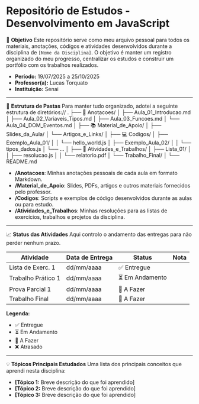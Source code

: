 # Repositório de Estudos - Desenvolvimento em JavaScript

🎯 **Objetivo**
Este repositório serve como meu arquivo pessoal para todos os materiais, anotações, códigos e atividades desenvolvidos durante a disciplina de `[Nome da Disciplina]`. O objetivo é manter um registro organizado do meu progresso, centralizar os estudos e construir um portfólio com os trabalhos realizados.

- **Período:** 19/07/2025 a 25/10/2025
- **Professor(a):** Lucas Torquato
- **Instituição:** Senai

---

📂 **Estrutura de Pastas**
Para manter tudo organizado, adotei a seguinte estrutura de diretórios://
.
├── 📄 Anotacoes/
│   ├── Aula_01_Introducao.md
│   ├── Aula_02_Variaveis_Tipos.md
│   ├── Aula_03_Funcoes.md
│   └── Aula_04_DOM_Eventos.md
│
├── 📚 Material_de_Apoio/
│   ├── Slides_da_Aula/
│   └── Artigos_e_Links/
│
├── 💻 Codigos/
│   ├── Exemplo_Aula_01/
│   │   └── hello_world.js
│   ├── Exemplo_Aula_02/
│   │   └── tipos_dados.js
│   └── ...
│
├── 📝 Atividades_e_Trabalhos/
│   ├── Lista_01/
│   │   ├── resolucao.js
│   │   └── relatorio.pdf
│   └── Trabalho_Final/
│
└── README.md

- **/Anotacoes**: Minhas anotações pessoais de cada aula em formato Markdown.
- **/Material_de_Apoio**: Slides, PDFs, artigos e outros materiais fornecidos pelo professor.
- **/Codigos**: Scripts e exemplos de código desenvolvidos durante as aulas ou para estudo.
- **/Atividades_e_Trabalhos**: Minhas resoluções para as listas de exercícios, trabalhos e projetos da disciplina.

---

📈 **Status das Atividades**
Aqui controlo o andamento das entregas para não perder nenhum prazo.

| Atividade           | Data de Entrega | Status          | Nota |
|---------------------|-----------------|-----------------|------|
| Lista de Exerc. 1   | dd/mm/aaaa      | ✅ Entregue     |      |
| Trabalho Prático 1  | dd/mm/aaaa      | ⏳ Em Andamento |      |
| Prova Parcial 1     | dd/mm/aaaa      | 🚧 A Fazer      |      |
| Trabalho Final      | dd/mm/aaaa      | 🚧 A Fazer      |      |

**Legenda:**
- ✅ Entregue
- ⏳ Em Andamento
- 🚧 A Fazer
- ❌ Atrasado

---

💡 **Tópicos Principais Estudados**
Uma lista dos principais conceitos que aprendi nesta disciplina:

- **[Tópico 1:** Breve descrição do que foi aprendido]
- **[Tópico 2:** Breve descrição do que foi aprendido]
- **[Tópico 3:** Breve descrição do que foi aprendido]

